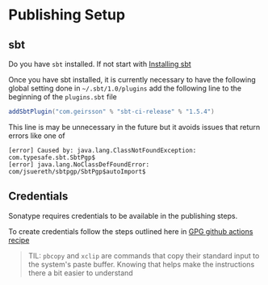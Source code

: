 # Publishing Setup
## sbt
Do you have `sbt` installed. If not start with [Installing sbt](https://www.scala-sbt.org/1.x/docs/Setup.html)

Once you have sbt installed, it is currently necessary to have the following global setting done
in `~/.sbt/1.0/plugins` add the following line to the beginning of the `plugins.sbt` file
```scala
addSbtPlugin("com.geirsson" % "sbt-ci-release" % "1.5.4")
```
This line is may be unnecessary in the future but it avoids issues that return errors like one of
```
[error] Caused by: java.lang.ClassNotFoundException: com.typesafe.sbt.SbtPgp$
[error] java.lang.NoClassDefFoundError: com/jsuereth/sbtpgp/SbtPgp$autoImport$
```

## Credentials
Sonatype requires credentials to be available in the publishing steps.

To create credentials follow the steps outlined here in
[GPG github actions recipe](https://github.com/olafurpg/sbt-ci-release#gpg)
> TIL: `pbcopy` and `xclip` are commands that copy their standard input to the system's paste buffer.
> Knowing that helps make the instructions there a bit easier to understand


 
